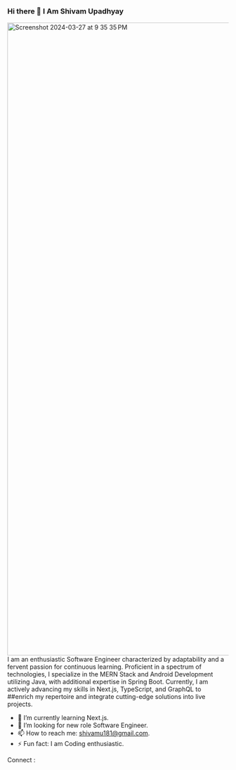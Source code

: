 ### Hi there 👋 I Am Shivam Upadhyay
<img width="1440" alt="Screenshot 2024-03-27 at 9 35 35 PM" src="https://github.com/shivamupadhyay403/shivamupadhyay403/assets/88397287/e55b378d-3ee9-4457-9340-02594777546b">
 I am an enthusiastic Software Engineer characterized by adaptability and a fervent passion for continuous learning. Proficient in a spectrum of technologies, I specialize in the MERN Stack and Android Development utilizing Java, with additional expertise in Spring Boot. Currently, I am actively advancing my skills in Next.js, TypeScript, and GraphQL to ##enrich my repertoire and integrate cutting-edge solutions into live projects.
 
- 🌱 I’m currently learning Next.js.
- 👯 I’m looking for new role Software Engineer.
- 📫 How to reach me: shivamu181@gmail.com.
- ⚡ Fun fact: I am Coding enthusiastic.

Connect : 

<!--
**shivamupadhyay403/shivamupadhyay403** is a ✨ _special_ ✨ repository because its `README.md` (this file) appears on your GitHub profile.

Here are some ideas to get you started:

- 🔭 I’m currently working on ...
- 🌱 I’m currently learning React ...
- 👯 I’m looking for new role Software Engineer ...
- 📫 How to reach me: shivamu181@gmail.com
- ⚡ Fun fact: I am Coding enthusiastic...
-->
